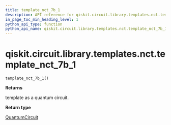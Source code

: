 ```yaml
---
title: template_nct_7b_1
description: API reference for qiskit.circuit.library.templates.nct.template_nct_7b_1
in_page_toc_min_heading_level: 1
python_api_type: function
python_api_name: qiskit.circuit.library.templates.nct.template_nct_7b_1
---
```


# qiskit.circuit.library.templates.nct.template\_nct\_7b\_1

<span id="qiskit.circuit.library.templates.nct.template_nct_7b_1" />

`template_nct_7b_1()`

**Returns**

template as a quantum circuit.

**Return type**

[QuantumCircuit](qiskit.circuit.QuantumCircuit "qiskit.circuit.QuantumCircuit")

